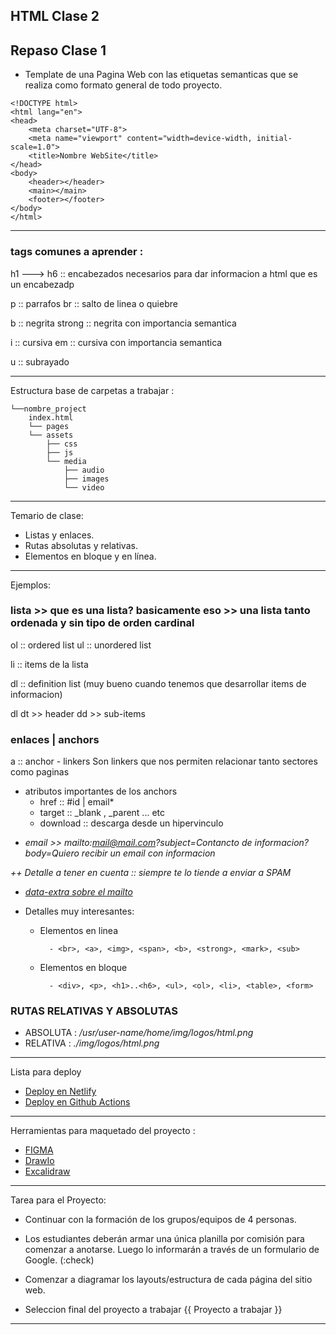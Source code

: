 HTML Clase 2
----
## Repaso Clase 1
-    Template de una Pagina Web con las etiquetas semanticas que se realiza como formato general de todo proyecto.
```
<!DOCTYPE html>
<html lang="en">
<head>
    <meta charset="UTF-8">
    <meta name="viewport" content="width=device-width, initial-scale=1.0">
    <title>Nombre WebSite</title>
</head>
<body>
    <header></header>
    <main></main>
    <footer></footer>
</body>
</html>

```
---

### tags comunes a aprender :

h1 ---> h6 :: encabezados necesarios para dar informacion a html que es un encabezadp

p    :: parrafos
br   :: salto de linea o quiebre

b        :: negrita
strong   :: negrita con importancia semantica

i        :: cursiva 
em       :: cursiva con importancia semantica

u        :: subrayado

---
Estructura base de carpetas a trabajar : 

```
└──nombre_project
    index.html
    └── pages
    └── assets
        ├── css
        ├── js
        └── media
            ├── audio
            ├── images
            └── video

```
---

Temario de clase:
*   Listas y enlaces.
*   Rutas absolutas y relativas.
*   Elementos en bloque y en línea.

---
Ejemplos:

### lista >> que es una lista? basicamente eso >> una lista tanto ordenada y sin tipo de orden cardinal

ol    ::    ordered list
ul    ::    unordered list

li    ::    items de la lista

dl    ::    definition list (muy bueno cuando tenemos que desarrollar items de informacion)

dl
    dt >> header
        dd >> sub-items


### enlaces | anchors

a    :: anchor - linkers
Son linkers que nos permiten relacionar tanto sectores como paginas
-    atributos importantes de los anchors
     -    href        ::    #id | email*
     -    target      ::    _blank , _parent ... etc
     -    download    ::    descarga desde un hipervinculo

* _email >> mailto:<mail@mail.com>?subject=Contancto de informacion?body=Quiero recibir un email con informacion_

_++ Detalle a tener en cuenta :: siempre te lo tiende a enviar a *SPAM*_

* _[data-extra sobre el mailto](https://www.w3docs.com/snippets/html/how-to-create-mailto-links.html)_

* Detalles muy interesantes:
    * Elementos en linea
      ```
        - <br>, <a>, <img>, <span>, <b>, <strong>, <mark>, <sub>
      ```
    * Elementos en bloque
      ```
        - <div>, <p>, <h1>..<h6>, <ul>, <ol>, <li>, <table>, <form>     
      ```
### RUTAS RELATIVAS Y ABSOLUTAS

-    ABSOLUTA : */usr/user-name/home/img/logos/html.png*
-    RELATIVA :  *./img/logos/html.png*

---
Lista para deploy

*    [Deploy en Netlify](https://www.netlify.com/?attr=homepage-modal)
*    [Deploy en Github Actions](https://pages.github.com/)
---

Herramientas para maquetado del proyecto : 
* [FIGMA](https://www.figma.com/)
* [DrawIo](https://app.diagrams.net/)
* [Excalidraw](https://excalidraw.com/)


---
Tarea para el Proyecto:
- Continuar con la formación de los grupos/equipos de 4 personas.

- Los estudiantes deberán armar una única planilla por comisión
para comenzar a anotarse. Luego lo informarán a través de un
formulario de Google. (:check)

- Comenzar a diagramar los layouts/estructura de cada página del
sitio web.

- Seleccion final del proyecto a trabajar
{{ Proyecto a trabajar }}
---
